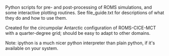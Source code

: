 Python scripts for pre- and post-processing of ROMS simulations, and some interactive plotting routines. See file_guide.txt for descriptions of what they do and how to use them.

Created for the circumpolar Antarctic configuration of ROMS-CICE-MCT with a quarter-degree grid; should be easy to adapt to other domains.

Note: ipython is a much nicer python interpreter than plain python, if it's available on your system.


